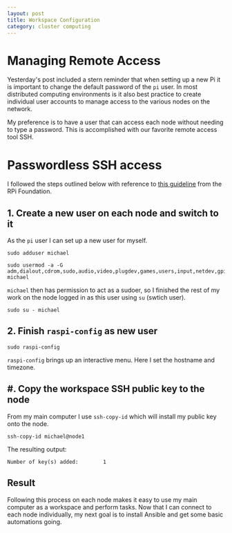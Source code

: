 ```yaml
---
layout: post
title: Workspace Configuration
category: cluster computing
---
```

# Managing Remote Access
Yesterday's post included a stern reminder that when setting up a new Pi it is important to change the default password of the `pi` user. In most distributed computing environments is it also best practice to create individual user accounts to manage access to the various nodes on the network. 

My preference is to have a user that can access each node without needing to type a password. This is accomplished with our favorite remote access tool SSH. 

# Passwordless SSH access
I followed the steps outlined below with reference to [this guideline](https://www.raspberrypi.org/documentation/remote-access/ssh/passwordless.md) from the RPi Foundation.

## 1. Create a new user on each node and switch to it
As the `pi` user I can set up a new user for myself.
```
sudo adduser michael
```
```
sudo usermod -a -G adm,dialout,cdrom,sudo,audio,video,plugdev,games,users,input,netdev,gpio,i2c,spi michael
```
`michael` then has permission to act as a sudoer, so I finished the rest of my work on the node logged in as this user using `su` (swtich user). 

```
sudo su - michael
```

## 2. Finish `raspi-config` as new user
```
sudo raspi-config
```
`raspi-config` brings up an interactive menu. Here I set the hostname and timezone.

## #. Copy the workspace SSH public key to the node
From my main computer  I use `ssh-copy-id` which will install my public key onto the node.
```
ssh-copy-id michael@node1
```
The resulting output:
```
Number of key(s) added:        1
```

## Result
Following this process on each node makes it easy to use my main computer as a workspace and perform tasks. Now that I can connect to each node individually, my next goal is to install Ansible and get some basic automations going. 